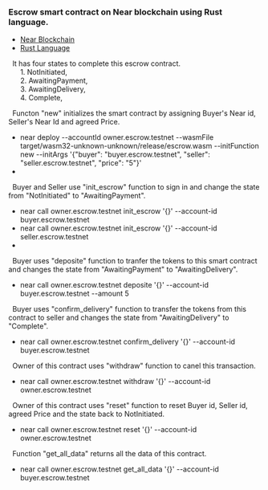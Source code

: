 ### Escrow smart contract on Near blockchain using Rust language.
  * [Near Blockchain](https://near.org/)  
  * [Rust Language](https://www.rust-lang.org/) 
  
&nbsp; It has four states to complete this escrow contract.  
&nbsp;&nbsp;&nbsp;&nbsp;&nbsp; 1. NotInitiated,  
&nbsp;&nbsp;&nbsp;&nbsp;&nbsp; 2. AwaitingPayment,  
&nbsp;&nbsp;&nbsp;&nbsp;&nbsp; 3. AwaitingDelivery,  
&nbsp;&nbsp;&nbsp;&nbsp;&nbsp; 4. Complete, 
	
&nbsp; Functon "new" initializes the smart contract by assigning Buyer's Near id, Seller's Near Id and agreed Price.  
* near deploy --accountId owner.escrow.testnet --wasmFile target/wasm32-unknown-unknown/release/escrow.wasm --initFunction new --initArgs '{"buyer": "buyer.escrow.testnet", "seller": "seller.escrow.testnet", "price": "5"}'  
* 
&nbsp; Buyer and Seller use "init_escrow" function to sign in and change the state from "NotInitiated" to "AwaitingPayment".  
* near call owner.escrow.testnet init_escrow '{}' --account-id buyer.escrow.testnet  
* near call owner.escrow.testnet init_escrow '{}' --account-id seller.escrow.testnet  
* 
&nbsp; Buyer uses "deposite" function to tranfer the tokens to this smart contract and changes the state from "AwaitingPayment" to "AwaitingDelivery".  
* near call owner.escrow.testnet deposite '{}' --account-id buyer.escrow.testnet --amount 5  

&nbsp; Buyer uses "confirm_delivery" function to transfer the tokens from this contract to seller and changes the state from "AwaitingDelivery" to "Complete".  
* near call owner.escrow.testnet confirm_delivery '{}' --account-id buyer.escrow.testnet  

&nbsp; Owner of this contract uses "withdraw" function to canel this transaction.  
* near call owner.escrow.testnet withdraw '{}' --account-id owner.escrow.testnet  

&nbsp; Owner of this contract uses "reset" function to reset Buyer id, Seller id, agreed Price and the state back to NotInitiated.  
* near call owner.escrow.testnet reset '{}' --account-id owner.escrow.testnet  

&nbsp; Function "get_all_data" returns all the data of this contract.  
* near call owner.escrow.testnet get_all_data '{}' --account-id buyer.escrow.testnet  
